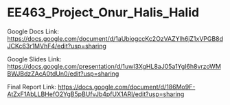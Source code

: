 # EE463_Project_Onur_Halis_Halid

Google Docs Link:
https://docs.google.com/document/d/1aUbiogccKc2OzVAZYlh6jZ1xVPGB8dJCKc63r1MVhF4/edit?usp=sharing

Google Slides Link:
https://docs.google.com/presentation/d/1uwI3XgHL8aJ05a1YgI6h8vrzoWMBWJBdzZAcA0tdUn0/edit?usp=sharing

Final Report Link: https://docs.google.com/document/d/186Mo9F-AtZxF1AbLLBHefO2YgB5pBUfvJb4pfUX1ARI/edit?usp=sharing
